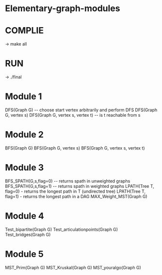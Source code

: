 # Elementary-graph-modules

# COMPLIE 
-> make all

# RUN
-> ./final

# Module 1

DFS(Graph G) -- choose start vertex arbitrarily and perform DFS
DFS(Graph G, vertex s)
DFS(Graph G, vertex s, vertex t) -- is t reachable from s

# Module 2

BFS(Graph G)
BFS(Graph G, vertex s)
BFS(Graph G, vertex s, vertex t)

# Module 3

BFS_SPATH(G,s,flag=0) -- returns spath in unweighted graphs
BFS_SPATH(G,s,flag=1) -- returns spath in weighted graphs
LPATH(Tree T, flag=0) - returns the longest path in T (undirected tree)
LPATH(Tree T, flag=1) - returns the longest path in a DAG
MAX_Weight_MST(Graph G)

# Module 4

Test_bipartite(Graph G)
Test_articulationpoints(Graph G)
Test_bridges(Graph G)

# Module 5

MST_Prim(Graph G)
MST_Kruskal(Graph G)
MST_youralgo(Graph G)
